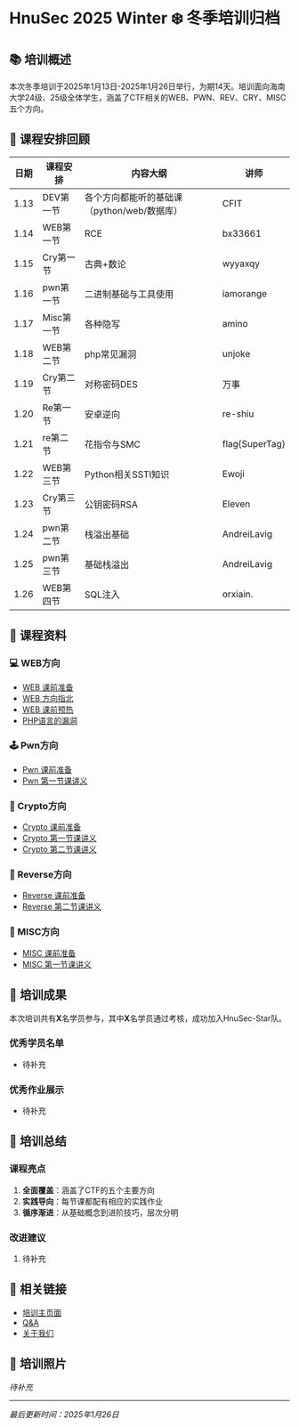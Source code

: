 # HnuSec 2025 Winter ❄️ 冬季培训归档

## 📚 培训概述

本次冬季培训于2025年1月13日-2025年1月26日举行，为期14天。培训面向海南大学24级、25级全体学生，涵盖了CTF相关的WEB、PWN、REV、CRY、MISC五个方向。

## 📅 课程安排回顾

| **日期** | **课程安排** | **内容大纲** | **讲师** |
| --- | --- | --- | --- |
| 1.13 | DEV第一节 | 各个方向都能听的基础课（python/web/数据库） | CFIT  |
| 1.14 | WEB第一节 | RCE | bx33661  |
| 1.15 | Cry第一节 | 古典+数论 | wyyaxqy  |
| 1.16 | pwn第一节 | 二进制基础与工具使用 | iamorange  |
| 1.17 | Misc第一节 | 各种隐写 | amino  |
| 1.18 | WEB第二节 | php常见漏洞 | unjoke  |
| 1.19 | Cry第二节 | 对称密码DES | 万事  |
| 1.20 | Re第一节 | 安卓逆向 | re-shiu  |
| 1.21 | re第二节 | 花指令与SMC | flag{SuperTag}  |
| 1.22 | WEB第三节 | Python相关SSTI知识 | Ewoji  |
| 1.23 | Cry第三节 | 公钥密码RSA | Eleven |
| 1.24 | pwn第二节 | 栈溢出基础 | AndreiLavig  |
| 1.25 | pwn第三节 | 基础栈溢出 | AndreiLavig  |
| 1.26 | WEB第四节 | SQL注入 | orxiain.  |

## 📖 课程资料

### 💻 WEB方向
- [WEB 课前准备](../web/preparation.md)
- [WEB 方向指北](../web/guidance.md)
- [WEB 课前预热](../web/lesson.md)
- [PHP语言的漏洞](../web/PHP语言的漏洞.md)

### 🕹️ Pwn方向
- [Pwn 课前准备](../pwn/preparation.md)
- [Pwn 第一节课讲义](../pwn/lesson-1.md)

### 🔑 Crypto方向
- [Crypto 课前准备](../crypto/preparation.md)
- [Crypto 第一节课讲义](../crypto/lesson-1.md)
- [Crypto 第二节课讲义](../crypto/lesson-2.md)

### 👾 Reverse方向
- [Reverse 课前准备](../reverse/preparation.md)
- [Reverse 第二节课讲义](../reverse/lesson2/lesson2.md)

### 🧩 MISC方向
- [MISC 课前准备](../misc/preparation.md)
- [MISC 第一节课讲义](../misc/lesson-1.md)

## 🎯 培训成果

本次培训共有**X**名学员参与，其中**X**名学员通过考核，成功加入HnuSec-Star队。

### 优秀学员名单
- 待补充

### 优秀作业展示
- 待补充

## 📝 培训总结

### 课程亮点
1. **全面覆盖**：涵盖了CTF的五个主要方向
2. **实践导向**：每节课都配有相应的实践作业
3. **循序渐进**：从基础概念到进阶技巧，层次分明

### 改进建议
1. 待补充

## 🔗 相关链接

- [培训主页面](../index.md)
- [Q&A](../others/Q&A.md)
- [关于我们](../others/about.md)

## 📸 培训照片

*待补充*

---

*最后更新时间：2025年1月26日*
